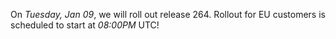On *Tuesday, Jan 09*, we will roll out release 264.
Rollout for EU customers is scheduled to start at *08:00PM* UTC!


